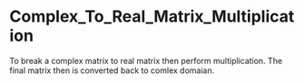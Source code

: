 # Complex_To_Real_Matrix_Multiplication

To break a complex matrix to real matrix then perform multiplication. The final matrix then is converted back to comlex domaian. 
